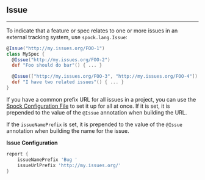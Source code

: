 ## Issue
-----

To indicate that a feature or spec relates to one or more issues in an external tracking system, use `spock.lang.Issue`:

```groovy
@Issue("http://my.issues.org/FOO-1")
class MySpec {
  @Issue("http://my.issues.org/FOO-2")
  def "Foo should do bar"() { ... }

  @Issue(["http://my.issues.org/FOO-3", "http://my.issues.org/FOO-4"])
  def "I have two related issues"() { ... }
}
```

If you have a common prefix URL for all issues in a project, you can use the [Spock Configuration File](./SpockConfigurationFile.md) to set it up for all at once. If it is set, it is prepended to the value of the `@Issue` annotation when building the URL.

If the `issueNamePrefix` is set, it is prepended to the value of the `@Issue` annotation when building the name for the issue.

**Issue Configuration**
```groovy
report {
    issueNamePrefix 'Bug '
    issueUrlPrefix 'http://my.issues.org/'
}
```
